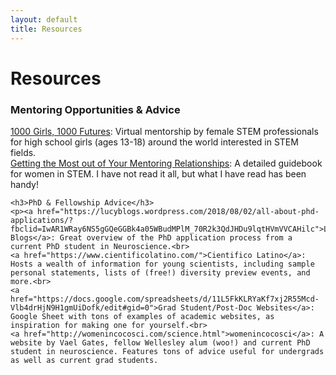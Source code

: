 ```yaml
---
layout: default
title: Resources
---
```

<div class="post">
	<h1 class="pageTitle">Resources</h1>
	<h3>Mentoring Opportunities & Advice</h3>
	<p><a href="https://www.nyas.org/programs/global-stem-alliance/1000-girls-1000-futures/">1000 Girls, 1000 Futures</a>: Virtual mentorship by female STEM professionals for high school girls (ages 13-18) around the world interested in STEM fields.<br>
	<a href="https://books.google.jo/books?id=BMBKb8fOBY4C&lpg=PR7&ots=qPnQEFUYJV&dq=Getting%20the%20Most%20out%20of%20Your%20Mentoring%20Relationships%3A%20A%20Handbook%20for%20Women&pg=PP1#v=onepage&q&f=false">Getting the Most out of Your Mentoring Relationships</a>: A detailed guidebook for women in STEM. I have not read it all, but what I have read has been handy!
</p>

	<h3>PhD & Fellowship Advice</h3>
	<p><a href="https://lucyblogs.wordpress.com/2018/08/02/all-about-phd-applications/?fbclid=IwAR1WRay6NS5gGQeGGBk4a05WBudMPlM_70R2k3QdJHDu9lqtHVmVVCAHilc">Lucy Blogs</a>: Great overview of the PhD application process from a current PhD student in Neuroscience.<br>
	<a href="https://www.cientificolatino.com/">Cientifico Latino</a>: Hosts a wealth of information for young scientists, including sample personal statements, lists of (free!) diversity preview events, and more.<br>
	<a href="https://docs.google.com/spreadsheets/d/11L5FkKLRYaKf7xj2R55Mcd-Vlb4drHjN9H1gmUiDofk/edit#gid=0">Grad Student/Post-Doc Websites</a>: Google Sheet with tons of examples of academic websites, as inspiration for making one for yourself.<br>
	<a href="http://womenincocosci.com/science.html">womenincocosci</a>: A website by Vael Gates, fellow Wellesley alum (woo!) and current PhD student in neuroscience. Features tons of advice useful for undergrads as well as current grad students.

</p>


</div>